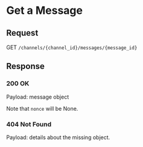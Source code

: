 # Get a Message

## Request
GET `/channels/{channel_id}/messages/{message_id}`

## Response
### 200 OK
Payload: message object

Note that `nonce` will be None.

### 404 Not Found
Payload: details about the missing object.
